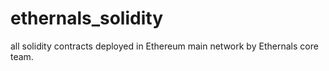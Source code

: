 # ethernals_solidity
all solidity contracts deployed in Ethereum main network by Ethernals core team.
